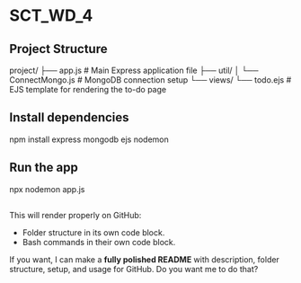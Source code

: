 # SCT_WD_4

## Project Structure

project/
├── app.js # Main Express application file
├── util/
│ └── ConnectMongo.js # MongoDB connection setup
└── views/
└── todo.ejs # EJS template for rendering the to-do page

## Install dependencies

npm install express mongodb ejs nodemon

## Run the app

npx nodemon app.js

## 
This will render properly on GitHub:  
- Folder structure in its own code block.  
- Bash commands in their own code block.  

If you want, I can make a **fully polished README** with description, folder structure, setup, and usage for GitHub. Do you want me to do that?





